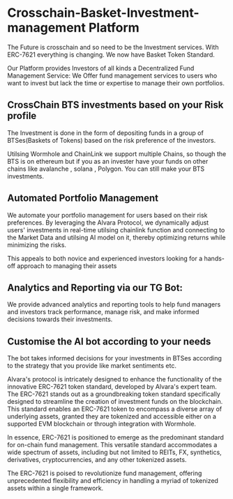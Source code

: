 # Crosschain-Basket-Investment-management Platform

The Future is crosschain and so need to be the Investment services. With ERC-7621 everything is changing. We now have Basket Token Standard.

Our Platform provides Investors of all kinds a Decentralized Fund Management Service: We Offer fund management services to users who want to invest but lack the time or expertise to manage their own portfolios.

## CrossChain BTS investments based on your Risk profile
The Investment is done in the form of depositing funds in a group of BTSes(Baskets of Tokens) based on the risk preference of the investors.

Utilsing Wormhole and ChainLink we support multiple Chains, so though the BTS is on ethereum but if you as an invester have your funds on other chains like avalanche , solana , Polygon. You can still make your BTS investments.

## Automated Portfolio Management

We automate your portfolio management for users based on their risk preferences. By leveraging the Alvara Protocol, we dynamically adjust users' investments in real-time utilsing chainlink function and connecting to the Market Data and utilsing AI model on it, thereby optimizing returns while minimizing the risks. 

This appeals to both novice and experienced investors looking for a hands-off approach to managing their assets

## Analytics and Reporting via our TG Bot: 

We provide advanced analytics and reporting tools to help fund managers and investors track performance, manage risk, and make informed decisions towards their investments.

## Customise the AI bot according to your needs

The bot takes informed decisions for your investments in BTSes according to the strategy that you provide like market sentiments etc.

Alvara's protocol is intricately designed to enhance the functionality of the innovative ERC-7621 token standard, developed by Alvara's expert team. 
The ERC-7621 stands out as a groundbreaking token standard specifically designed to streamline the creation of investment funds on the blockchain. 
This standard enables an ERC-7621 token to encompass a diverse array of underlying assets, granted they are tokenized and accessible either on a supported EVM blockchain or through integration with Wormhole.

In essence, ERC-7621 is positioned to emerge as the predominant standard for on-chain fund management. 
This versatile standard accommodates a wide spectrum of assets, including but not limited to REITs, FX, synthetics, derivatives, cryptocurrencies, and any other tokenized assets.

The ERC-7621 is poised to revolutionize fund management, offering unprecedented flexibility and efficiency in handling a myriad of tokenized assets within a single framework.
